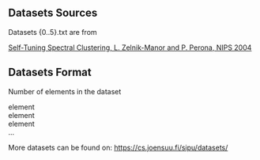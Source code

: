 Datasets Sources
----------------

Datasets {0..5}.txt are from 

[Self-Tuning Spectral Clustering, L. Zelnik-Manor and P. Perona, NIPS 2004](http://www.vision.caltech.edu/lihi/Demos/SelfTuningClustering.html)

Datasets Format
---------------

Number of elements in the dataset

element   
element  
element  
...


More datasets can be found on:
https://cs.joensuu.fi/sipu/datasets/
